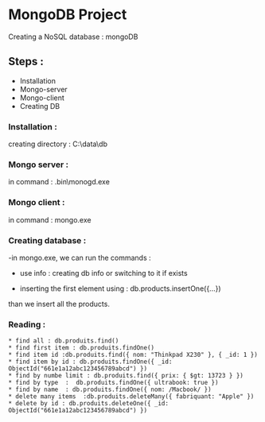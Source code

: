 # MongoDB Project

Creating a NoSQL database : mongoDB

## Steps :

- Installation
- Mongo-server
- Mongo-client
- Creating DB

### Installation :

creating directory : C:\data\db

### Mongo server :

in command : .bin\monogd.exe

### Mongo client :

in command : mongo.exe

### Creating database :

-in mongo.exe, we can run the commands :

- use info : creating db info or switching to it if exists

- inserting the first element using : db.products.insertOne({...})

than we insert all the products.

### Reading :

    * find all : db.produits.find()
    * find first item : db.produits.findOne()
    * find item id :db.produits.find({ nom: "Thinkpad X230" }, { _id: 1 })
    * find item by id : db.produits.findOne({ _id: ObjectId("661e1a12abc123456789abcd") })
    * find by numbe limit : db.produits.find({ prix: { $gt: 13723 } })
    * find by type  :  db.produits.findOne({ ultrabook: true })
    * find by name  : db.produits.findOne({ nom: /Macbook/ })
    * delete many items  :db.produits.deleteMany({ fabriquant: "Apple" })
    * delete by id : db.produits.deleteOne({ _id: ObjectId("661e1a12abc123456789abcd") })
